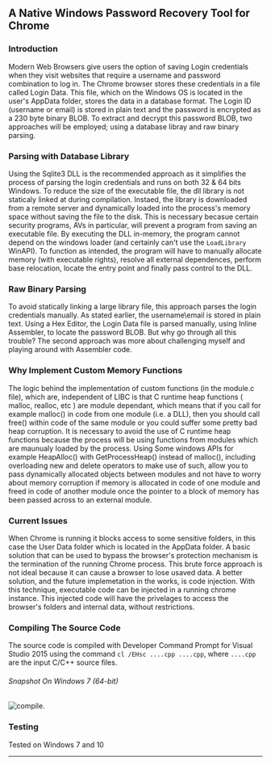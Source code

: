 ## A Native Windows Password Recovery Tool for Chrome

### Introduction

Modern Web Browsers give users the option of saving Login credentials when they visit websites that require a username and password combination to log in. 
The Chrome browser stores these credentials in a file called Login Data. This file, which on the Windows OS is located in the user's AppData folder, stores the data in a database format. The Login ID (username or email) is stored in plain text and the password is encrypted as a 230 byte binary BLOB. To extract and decrypt this password BLOB, two approaches will be employed; using a database libray and raw binary parsing.


 
### Parsing with Database Library
Using the Sqlite3 DLL is the recommended approach as it simplifies the process of parsing the login credentials and runs on both 32 & 64 bits Windows.
To reduce the size of the executable file, the dll library is not staticaly linked at during compilation. Instaed, the library is downloaded from a remote server and dynamically loaded into the process's memory space without saving the file to the disk. This is necessary becasue certain security programs, AVs in particular, will prevent a program from saving an executable file.
By executing the DLL in-memory, the program cannot depend on the windows loader (and certainly can't use the `LoadLibrary` WinAPI).
To function as intended, the program will have to manually allocate memory (with executable rights), resolve all external dependences, perform base relocation, locate the entry point and finally pass control to the DLL.


### Raw Binary Parsing
To avoid statically linking a large library file, this approach parses the login credentials manually.
As stated earlier, the username\email is stored in plain text. 
Using a Hex Editor, the Login Data file is parsed manually, using Inline Assembler, to locate the password BLOB.
But why go through all this trouble? The second approach was more about challenging myself and playing around with Assembler code.



### Why Implement Custom Memory Functions
The logic behind the implementation of custom functions (in the module.c file), which are, independent of LIBC is that C runtime heap functions ( malloc, realloc, etc ) are module dependant, which means that if you call for example malloc() in code from one module (i.e. a DLL), then you should call free() within code of the same module or you could suffer some pretty bad heap corruption. It is necessary to avoid the use of C runtime heap functions because the process will be using functions from modules which are maunualy loaded by the process. 
Using Some windows APIs for example HeapAlloc() with GetProcessHeap() instead of malloc(), including overloading new and delete operators to make use of such, allow you to pass dynamically allocated objects between modules and not have to worry about memory corruption if memory is allocated in code of one module and freed in code of another module once the pointer to a block of memory has been passed across to an external module.	


### Current Issues 
When Chrome is running it blocks access to some sensitive folders, in this case the User Data folder which is located in the AppData folder. A basic solution that can be used to bypass the browser's protection mechanism is the termination of the running Chrome process. This brute force approach is not ideal because it can cause a browser to lose usaved data. A better solution, and the future implemetation in the works, is code injection. With this technique, executable code can be injected in a running chrome instance. This injected code will have the privelages to access the browser's folders and internal data, without restrictions.	

### Compiling The Source Code
The source code is compiled with Developer Command Prompt for Visual Studio 2015
using the command `cl /EHsc ....cpp ....cpp`,  where `....cpp` are the input C/C++ source files.

###### Snapshot On Windows 7 (64-bit)
![compile](https://cloud.githubusercontent.com/assets/22178295/22188498/e12a4d5a-e169-11e6-8cfe-5366c320c29b.PNG).

### Testing
Tested on Windows 7 and 10

-------------------------------------------------------------------------------------------------------------------------------
